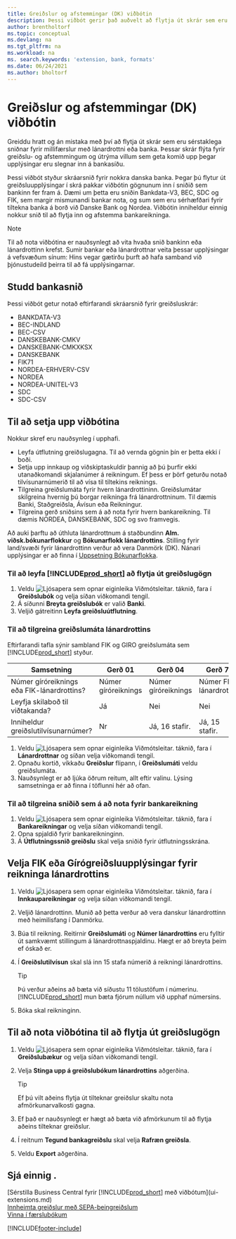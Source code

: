 ```yaml
---
title: Greiðslur og afstemmingar (DK) viðbótin
description: Þessi viðbót gerir það auðvelt að flytja út skrár sem eru forstilltar til að uppfylla kröfur banka um rafræna skráningu.
author: brentholtorf
ms.topic: conceptual
ms.devlang: na
ms.tgt_pltfrm: na
ms.workload: na
ms. search.keywords: 'extension, bank, formats'
ms.date: 06/24/2021
ms.author: bholtorf
---
```


# <a name="the-payments-and-reconciliations-dk-extension"></a><a name="the-payments-and-reconciliations-dk-extension"></a>Greiðslur og afstemmingar (DK) viðbótin

Greiddu hratt og án mistaka með því að flytja út skrár sem eru sérstaklega sniðnar fyrir millifærslur með lánardrottni eða banka. Þessar skrár flýta fyrir greiðslu- og afstemmingum og útrýma villum sem geta komið upp þegar upplýsingar eru slegnar inn á bankasíðu.  

Þessi viðbót styður skráarsnið fyrir nokkra danska banka. Þegar þú flytur út greiðsluupplýsingar í skrá pakkar viðbótin gögnunum inn í sniðið sem bankinn fer fram á. Dæmi um þetta eru sniðin Bankdata-V3, BEC, SDC og FIK, sem margir mismunandi bankar nota, og sum sem eru sérhæfðari fyrir tiltekna banka á borð við Danske Bank og Nordea. Viðbótin inniheldur einnig nokkur snið til að flytja inn og afstemma bankareikninga.  

> [!Note]
> Til að nota viðbótina er nauðsynlegt að vita hvaða snið bankinn eða lánardrottinn krefst. Sumir bankar eða lánardrottnar veita þessar upplýsingar á vefsvæðum sínum: Hins vegar gætirðu þurft að hafa samband við þjónustudeild þeirra til að fá upplýsingarnar.  

## <a name="supported-bank-formats"></a><a name="supported-bank-formats"></a>Studd bankasnið
Þessi viðbót getur notað eftirfarandi skráarsnið fyrir greiðsluskrár:  

* BANKDATA-V3  
* BEC-INDLAND  
* BEC-CSV  
* DANSKEBANK-CMKV  
* DANSKEBANK-CMKXKSX  
* DANSKEBANK  
* FIK71  
* NORDEA-ERHVERV-CSV  
* NORDEA  
* NORDEA-UNITEL-V3  
* SDC  
* SDC-CSV  

## <a name="to-set-up-the-extension"></a><a name="to-set-up-the-extension"></a>Til að setja upp viðbótina

Nokkur skref eru nauðsynleg í upphafi.  

* Leyfa útflutning greiðslugagna. Til að vernda gögnin þín er þetta ekki í boði.  
* Setja upp innkaup og viðskiptaskuldir þannig að þú þurfir ekki utanaðkomandi skjalanúmer á reikningum. Ef þess er þörf geturðu notað tilvísunarnúmerið til að vísa til tiltekins reiknings.  
* Tilgreina greiðslumáta fyrir hvern lánardrottininn. Greiðslumátar skilgreina hvernig þú borgar reikninga frá lánardrottninum. Til dæmis Banki, Staðgreiðsla, Ávísun eða Reikningur.  
* Tilgreina gerð sniðsins sem á að nota fyrir hvern bankareikning. Til dæmis NORDEA, DANSKEBANK, SDC og svo framvegis.  

Að auki þarftu að úthluta lánardrottnum á staðbundinn **Alm. viðsk.bókunarflokkur** og **Bókunarflokk lánardrottins**. Stilling fyrir land/svæði fyrir lánardrottinn verður að vera Danmörk (DK). Nánari upplýsingar er að finna í [Uppsetning Bókunarflokka](finance-posting-groups.md).  

### <a name="to-allow--to-export-payment-data"></a><a name="to-allow--to-export-payment-data"></a>Til að leyfa [!INCLUDE[prod_short](includes/prod_short.md)] að flytja út greiðslugögn

1. Veldu ![Ljósapera sem opnar eiginleika Viðmótsleitar.](media/ui-search/search_small.png "Segðu mér hvað þú vilt gera") táknið, fara í **Greiðslubók** og velja síðan viðkomandi tengil.  
2. Á síðunni **Breyta greiðslubók** er valið **Banki**.  
3. Veljið gátreitinn **Leyfa greiðsluútflutning**.  

### <a name="to-specify-a-payment-method-for-a-vendor"></a><a name="to-specify-a-payment-method-for-a-vendor"></a>Til að tilgreina greiðslumáta lánardrottins

Eftirfarandi tafla sýnir sambland FIK og GIRO greiðslumáta sem [!INCLUDE[prod_short](includes/prod_short.md)] styður.

|Samsetning|Gerð 01 | Gerð 04 | Gerð 71 | Gerð 73 |
|----|--------|---------|---------|---------|
|Númer gíróreiknings eða FIK-lánardrottins? | Númer gíróreiknings | Númer gíróreiknings | Númer FIK-lánardrottins | Númer FIK-lánardrottins|
|Leyfja skilaboð til viðtakanda? | Já |Nei |Nei | Já |
|Inniheldur greiðslutilvísunarnúmer? | Nr | Já, 16 stafir. | Já, 15 stafir. | Nr|

1. Veldu ![Ljósapera sem opnar eiginleika Viðmótsleitar.](media/ui-search/search_small.png "Segðu mér hvað þú vilt gera") táknið, fara í **Lánardrottnar** og síðan velja viðkomandi tengil.  
2. Opnaðu kortið, víkkaðu **Greiðslur** flipann, í **Greiðslumáti** veldu greiðslumáta.  
3. Nauðsynlegt er að ljúka öðrum reitum, allt eftir valinu. Lýsing samsetninga er að finna í töflunni hér að ofan.  

### <a name="to-specify-the-format-to-use-for-a-bank-account"></a><a name="to-specify-the-format-to-use-for-a-bank-account"></a>Til að tilgreina sniðið sem á að nota fyrir bankareikning

1. Veldu ![Ljósapera sem opnar eiginleika Viðmótsleitar.](media/ui-search/search_small.png "Segðu mér hvað þú vilt gera") táknið, fara í **Bankareikningar** og velja síðan viðkomandi tengil.  
2. Opna spjaldið fyrir bankareikninginn.  
3. Á **Útflutningssnið greiðslu** skal velja sniðið fyrir útflutningsskrána.  

## <a name="choosing-the-fik-or-giro-payment-information-for-vendor-invoices"></a><a name="choosing-the-fik-or-giro-payment-information-for-vendor-invoices"></a>Velja FIK eða Gírógreiðsluupplýsingar fyrir reikninga lánardrottins

1. Veldu ![Ljósapera sem opnar eiginleika Viðmótsleitar.](media/ui-search/search_small.png "Segðu mér hvað þú vilt gera") táknið, fara í **Innkaupareikningar** og velja síðan viðkomandi tengil.
2. Veljið lánardrottinn. Munið að þetta verður að vera danskur lánardrottinn með heimilisfang í Danmörku.
3. Búa til reikning. Reitirnir **Greiðslumáti** og **Númer lánardrottins** eru fylltir út samkvæmt stillingum á lánardrottnaspjaldinu. Hægt er að breyta þeim ef óskað er.
4. Í **Greiðslutilvísun** skal slá inn 15 stafa númerið á reikningi lánardrottins.  

    > [!Tip]
    > Þú verður aðeins að bæta við síðustu 11 tölustöfum í númerinu. [!INCLUDE[prod_short](includes/prod_short.md)] mun bæta fjórum núllum við upphaf númersins.  

5. Bóka skal reikninginn.

## <a name="to-use-the-extension-to-export-payment-data"></a><a name="to-use-the-extension-to-export-payment-data"></a>Til að nota viðbótina til að flytja út greiðslugögn

1. Veldu ![Ljósapera sem opnar eiginleika Viðmótsleitar.](media/ui-search/search_small.png "Segðu mér hvað þú vilt gera") táknið, fara í **Greiðslubækur** og velja síðan viðkomandi tengil.  
2. Velja **Stinga upp á greiðslubókum lánardrottins** aðgerðina.  

    > [!Tip]
    > Ef þú vilt aðeins flytja út tilteknar greiðslur skaltu nota afmörkunarvalkosti gagna.  

3. Ef það er nauðsynlegt er hægt að bæta við afmörkunum til að flytja aðeins tilteknar greiðslur.  
4. Í reitnum **Tegund bankagreiðslu** skal velja **Rafræn greiðsla**.  
5. Veldu **Export** aðgerðina.  

## <a name="see-also"></a><a name="see-also"></a>Sjá einnig .

[Sérstilla Business Central fyrir [!INCLUDE[prod_short](includes/prod_short.md)] með viðbótum](ui-extensions.md)  
[Innheimta greiðslur með SEPA-beingreiðslum](finance-collect-payments-with-sepa-direct-debit.md)  
[Vinna í færslubókum](ui-work-general-journals.md)  


[!INCLUDE[footer-include](includes/footer-banner.md)]
